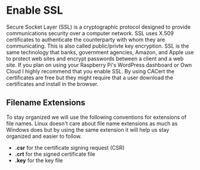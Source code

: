# Enable SSL

Secure Socket Layer (SSL) is a cryptographic protocol designed to provide
communications security over a computer network. SSL uses X.509 certificates
to authenticate the counterparty with whom they are communicating.  This is
also called public/privte key encryption. SSL is the same technology that
banks, government agencies, Amazon, and Apple use to protect web sites and
encrypt passwords between a client and a web site.  If you plan on using
your Raspberry Pi's WordPress dashboard or Own Cloud I highly recommend that
you enable SSL.  By using CACert the certificates are free but they might
require that a user download the certificates and install in the browser.  

## Filename Extensions

To stay organized we will use the following conventions for extensions of
file names.  Linux doesn't care about file name extensions as much as Windows
does but by using the same extension it will help us stay organized and
easier to follow.  

* **.csr** for the certificate signing request (CSR)
* **.crt** for the signed certificate file
* **.key** for the key file